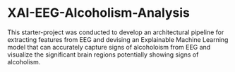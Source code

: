 # XAI-EEG-Alcoholism-Analysis
This starter-project was conducted to develop an architectural pipeline for extracting features from EEG and devising an Explainable Machine Learning model that can accurately capture signs of alcoholoism from EEG and visualize the significant brain regions potentially showing signs of alcoholism.

